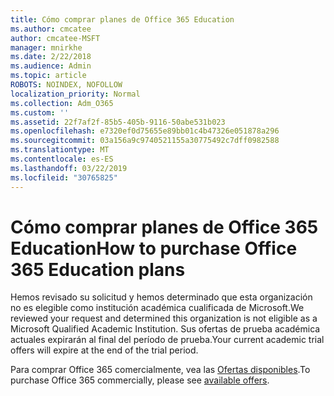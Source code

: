 ```yaml
---
title: Cómo comprar planes de Office 365 Education
ms.author: cmcatee
author: cmcatee-MSFT
manager: mnirkhe
ms.date: 2/22/2018
ms.audience: Admin
ms.topic: article
ROBOTS: NOINDEX, NOFOLLOW
localization_priority: Normal
ms.collection: Adm_O365
ms.custom: ''
ms.assetid: 22f7af2f-85b5-405b-9116-50abe531b023
ms.openlocfilehash: e7320ef0d75655e89bb01c4b47326e051878a296
ms.sourcegitcommit: 03a156a9c9740521155a30775492c7dff0982588
ms.translationtype: MT
ms.contentlocale: es-ES
ms.lasthandoff: 03/22/2019
ms.locfileid: "30765825"
---
```

# <a name="how-to-purchase-office-365-education-plans"></a><span data-ttu-id="f2865-102">Cómo comprar planes de Office 365 Education</span><span class="sxs-lookup"><span data-stu-id="f2865-102">How to purchase Office 365 Education plans</span></span>

<span data-ttu-id="f2865-103">Hemos revisado su solicitud y hemos determinado que esta organización no es elegible como institución académica cualificada de Microsoft.</span><span class="sxs-lookup"><span data-stu-id="f2865-103">We reviewed your request and determined this organization is not eligible as a Microsoft Qualified Academic Institution.</span></span> <span data-ttu-id="f2865-104">Sus ofertas de prueba académica actuales expirarán al final del período de prueba.</span><span class="sxs-lookup"><span data-stu-id="f2865-104">Your current academic trial offers will expire at the end of the trial period.</span></span>
  
<span data-ttu-id="f2865-105">Para comprar Office 365 comercialmente, vea las [Ofertas disponibles](https://go.microsoft.com/fwlink/p/?linkid=868433).</span><span class="sxs-lookup"><span data-stu-id="f2865-105">To purchase Office 365 commercially, please see [available offers](https://go.microsoft.com/fwlink/p/?linkid=868433).</span></span>
  

